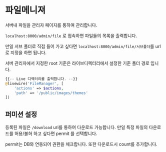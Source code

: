 # 파일메니져

서버내 파일을 관리자 페이지를 통하여 관리합니다.

`localhost:8000/admin/file` 로 접속하면 파일들의 목록을 출력합니다.

만일 서브 폴더로 직접 들어 가고 싶다면 `localhost:8000/admin/file/서브폴더`를
url로 지정을 하면 됩니다.

서버 관리자에서 지정한 root 기준은 라이브디렉터리에서 설정한 기준 폴더 경로 입니다.


```php
{{-- Live 디렉터리를 출력합니다. --}}
@livewire('FileManager', [
    'actions' => $actions,
    'path' => '/public/images/themes'
])
```

## 퍼미션 설정
등록된 파일은 `/download` uri를 통하여 다운로드 가능합니다.
만일 특정 파일의 다운로드를 허용/불허 하고 싶다면 permit 를 선택합니다.

permit는 DB와 연동되어 권환을 체크합니다.
또한 다운로드시 count를 추가합니다.
